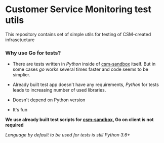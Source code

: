 # Customer Service Monitoring test utils

This repository contains set of simple utils for testing of CSM-created infrasctucture

### Why use Go for tests?

 - There are tests written in *Python* inside of [csm-sandbox](https://github.com/opentelekomcloud-infra/csm-sandbox) itself.
But in some cases *go* works several times faster and code seems to be simplier.

 - Already built test app doesn't have any requirements, *Python* for tests leads to increasing number of used libraries.
 
 - Doesn't depend on Python version

 - It's fun

**We use already built test scripts for [csm-sandbox](https://github.com/opentelekomcloud-infra/csm-sandbox),
Go on client is not required**

*Language by default to be used for tests is still Python 3.6+*
